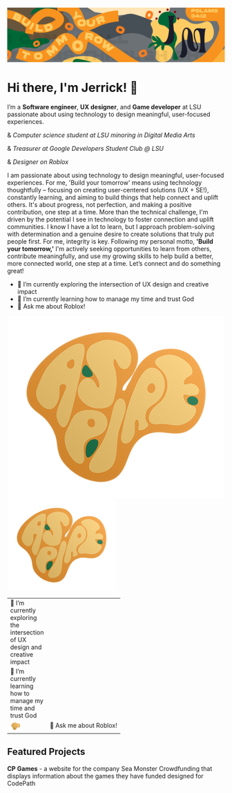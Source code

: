 ![Header](./Github-Header-Art-01.png)
# Hi there, I'm Jerrick! 👋

I’m a **Software engineer**, **UX designer**, and **Game developer** at LSU passionate about using technology to design meaningful, user-focused experiences.

& *Computer science student at LSU minoring in Digital Media Arts*

& *Treasurer at Google Developers Student Club @ LSU*

& *Designer on Roblox*

I am passionate about using technology to design meaningful, user-focused experiences. For me, 'Build your tomorrow' means using technology thoughtfully – focusing on creating user-centered solutions (UX + SE!), constantly learning, and aiming to build things that help connect and uplift others. It's about progress, not perfection, and making a positive contribution, one step at a time.
More than the technical challenge, I'm driven by the potential I see in technology to foster connection and uplift communities. I know I have a lot to learn, but I approach problem-solving with determination and a genuine desire to create solutions that truly put people first. For me, integrity is key. Following my personal motto, **'Build your tomorrow,'** I'm actively seeking opportunities to learn from others, contribute meaningfully, and use my growing skills to help build a better, more connected world, one step at a time. Let’s connect and do something great!

- 🔭 I’m currently exploring the intersection of UX design and creative impact
- 🌱 I’m currently learning how to manage my time and trust God
- 💬 Ask me about Roblox!
  
![Header](./ASPIRE-STICKER.png)
<img src="./ASPIRE-STICKER.png" alt="Header" width="50%"/>

<table>
  <tr>
    <td style="vertical-align: top;">
      🔭 I’m currently exploring the intersection of UX design and creative impact
    </td>
  </tr>
  <tr>
    <td style="vertical-align: top;">
      🌱 I’m currently learning how to manage my time and trust God
    </td>
  </tr>
  <tr>
    <td style="width: 35px; padding-right: 5px; vertical-align: top;"> 
      <img src="./ASPIRE-STICKER.png" alt="ASPIRE icon" width="25"/> 
    </td>
    <td style="vertical-align: top;">
       💬 Ask me about Roblox!
    </td>
  </tr>
  </table>

## Featured Projects
**CP Games** - a website for the company Sea Monster Crowdfunding that displays information about the games they have funded designed for CodePath
<!--
**Jermil2990/Jermil2990** is a ✨ _special_ ✨ repository because its `README.md` (this file) appears on your GitHub profile.

    
    -
    -
    -
  =
+
- 🔭 I’m currently working on ...
- 🌱 I’m currently learning ...
- 👯 I’m looking to collaborate on ...
- 🤔 I’m looking for help with ...
- 💬 Ask me about ...
- 📫 How to reach me: ...
- 😄 Pronouns: ...
- ⚡ Fun fact: ...
-->
